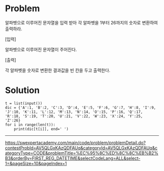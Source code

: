 # Problem

알파벳으로 이루어진 문자열을 입력 받아 각 알파벳을 1부터 26까지의 숫자로 변환하여 출력하라.

[입력]

알파벳으로 이루어진 문자열이 주어진다.


[출력]

각 알파벳을 숫자로 변환한 결과값을 빈 칸을 두고 출력한다.

# Solution
```
t = list(input())
dic = {'A':1, 'B':2, 'C':3, 'D':4, 'E':5, 'F':6, 'G':7, 'H':8, 'I':9, 'J':10, 'K':11, 'L':12, 'M':13, 'N':14, 'O':15, 'P':16, 'Q':17, 'R':18, 'S':19, 'T':20, 'U':21, 'V':22, 'W':23, 'X':24, 'Y':25, 'Z':26}
for i in range(len(t)):
    print(dic[t[i]], end=' ')
```    
--------------------------------------

https://swexpertacademy.com/main/code/problem/problemDetail.do?contestProbId=AV5QLGxKAzQDFAUq&categoryId=AV5QLGxKAzQDFAUq&categoryType=CODE&problemTitle=%EC%95%8C%ED%8C%8C%EB%B2%B3&orderBy=FIRST_REG_DATETIME&selectCodeLang=ALL&select-1=&pageSize=10&pageIndex=1
